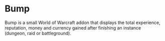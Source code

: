 # Bump
Bump is a small World of Warcraft addon that displays the total experience, reputation, money and currency gained after finishing an instance (dungeon, raid or battleground).
